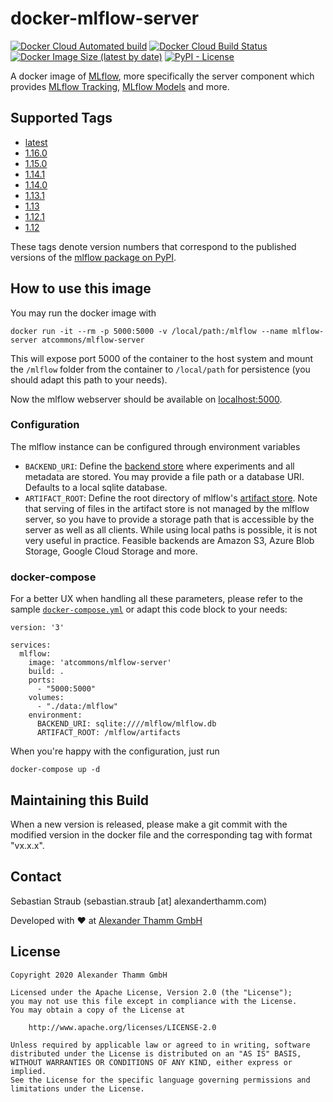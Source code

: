 # docker-mlflow-server

[![Docker Cloud Automated build](https://img.shields.io/docker/cloud/automated/atcommons/mlflow-server)](https://hub.docker.com/r/atcommons/mlflow-server)
[![Docker Cloud Build Status](https://img.shields.io/docker/cloud/build/atcommons/mlflow-server)](https://hub.docker.com/r/atcommons/mlflow-server)
[![Docker Image Size (latest by date)](https://img.shields.io/docker/image-size/atcommons/mlflow-server)](https://hub.docker.com/r/atcommons/mlflow-server)
[![PyPI - License](https://img.shields.io/pypi/l/personio-py)](https://github.com/at-gmbh/personio-py/blob/master/LICENSE)

A docker image of [MLflow](https://github.com/mlflow/mlflow), more specifically the server component which provides [MLflow Tracking](https://mlflow.org/docs/latest/tracking.html), [MLflow Models](https://mlflow.org/docs/latest/models.html) and more.

## Supported Tags

* [latest](https://github.com/at-gmbh/docker-mlflow-server/blob/master/Dockerfile)
* [1.16.0](https://github.com/at-gmbh/docker-mlflow-server/blob/v1.16.0/Dockerfile)
* [1.15.0](https://github.com/at-gmbh/docker-mlflow-server/blob/v1.15.0/Dockerfile)
* [1.14.1](https://github.com/at-gmbh/docker-mlflow-server/blob/v1.14.1/Dockerfile)
* [1.14.0](https://github.com/at-gmbh/docker-mlflow-server/blob/v1.14.0/Dockerfile)
* [1.13.1](https://github.com/at-gmbh/docker-mlflow-server/blob/v1.13.1/Dockerfile)
* [1.13](https://github.com/at-gmbh/docker-mlflow-server/blob/v1.13/Dockerfile)
* [1.12.1](https://github.com/at-gmbh/docker-mlflow-server/blob/v1.12.1/Dockerfile)
* [1.12](https://github.com/at-gmbh/docker-mlflow-server/blob/v1.12.0/Dockerfile)

These tags denote version numbers that correspond to the published versions of the [mlflow package on PyPI](https://pypi.org/project/mlflow/).

## How to use this image

You may run the docker image with

    docker run -it --rm -p 5000:5000 -v /local/path:/mlflow --name mlflow-server atcommons/mlflow-server

This will expose port 5000 of the container to the host system and mount the `/mlflow` folder from the container to `/local/path` for persistence (you should adapt this path to your needs).

Now the mlflow webserver should be available on [localhost:5000](http://localhost:5000/#/).

### Configuration

The mlflow instance can be configured through environment variables

* `BACKEND_URI`: Define the [backend store](https://mlflow.org/docs/latest/tracking.html#backend-stores) where experiments and all metadata are stored. You may provide a file path or a database URI. Defaults to a local sqlite database.
* `ARTIFACT_ROOT`: Define the root directory of mlflow's [artifact store](https://mlflow.org/docs/latest/tracking.html#artifact-stores). Note that serving of files in the artifact store is not managed by the mlflow server, so you have to provide a storage path that is accessible by the server as well as all clients. While using local paths is possible, it is not very useful in practice. Feasible backends are Amazon S3, Azure Blob Storage, Google Cloud Storage and more.

### docker-compose

For a better UX when handling all these parameters, please refer to the sample [`docker-compose.yml`](./docker-compose.yml) or adapt this code block to your needs:

```
version: '3'

services:
  mlflow:
    image: 'atcommons/mlflow-server'
    build: .
    ports:
      - "5000:5000"
    volumes:
      - "./data:/mlflow"
    environment:
      BACKEND_URI: sqlite:////mlflow/mlflow.db
      ARTIFACT_ROOT: /mlflow/artifacts
```

When you're happy with the configuration, just run

    docker-compose up -d

## Maintaining this Build

When a new version is released, please make a git commit with the modified version in the docker file and the corresponding tag with format "vx.x.x".

## Contact

Sebastian Straub (sebastian.straub [at] alexanderthamm.com)

Developed with ❤ at [Alexander Thamm GmbH](https://www.alexanderthamm.com/)

## License

    Copyright 2020 Alexander Thamm GmbH

    Licensed under the Apache License, Version 2.0 (the "License");
    you may not use this file except in compliance with the License.
    You may obtain a copy of the License at

        http://www.apache.org/licenses/LICENSE-2.0

    Unless required by applicable law or agreed to in writing, software
    distributed under the License is distributed on an "AS IS" BASIS,
    WITHOUT WARRANTIES OR CONDITIONS OF ANY KIND, either express or implied.
    See the License for the specific language governing permissions and
    limitations under the License.
